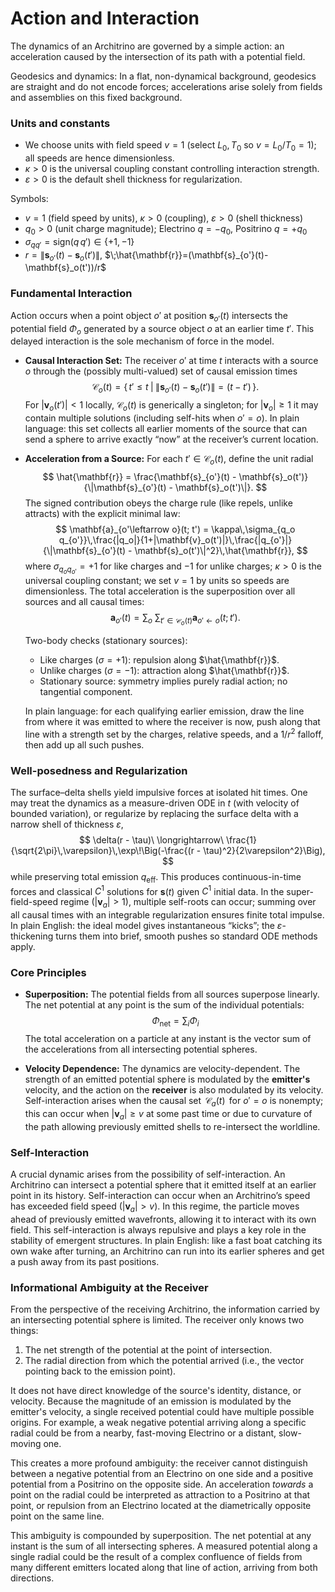 # Action and Interaction

The dynamics of an Architrino are governed by a simple action: an acceleration caused by the intersection of its path with a potential field.

Geodesics and dynamics: In a flat, non-dynamical background, geodesics are straight and do not encode forces; accelerations arise solely from fields and assemblies on this fixed background.

### **Units and constants**
-   We choose units with field speed $v=1$ (select $L_0,T_0$ so $v=L_0/T_0=1$); all speeds are hence dimensionless.
-   $\kappa>0$ is the universal coupling constant controlling interaction strength.
-   $\varepsilon>0$ is the default shell thickness for regularization.

Symbols:
-   $v=1$ (field speed by units), $\kappa>0$ (coupling), $\varepsilon>0$ (shell thickness)
-   $q_0>0$ (unit charge magnitude); Electrino $q=-q_0$, Positrino $q=+q_0$
-   $\sigma_{q q'}=\mathrm{sign}(q\,q')\in\{+1,-1\}$
-   $r=\|\mathbf{s}_{o'}(t)-\mathbf{s}_o(t')\|$, $\;\hat{\mathbf{r}}=(\mathbf{s}_{o'}(t)-\mathbf{s}_o(t'))/r$

### **Fundamental Interaction**

Action occurs when a point object $o'$ at position $\mathbf{s}_{o'}(t)$ intersects the potential field $\Phi_o$ generated by a source object $o$ at an earlier time $t'$. This delayed interaction is the sole mechanism of force in the model.

-   **Causal Interaction Set:** The receiver $o'$ at time $t$ interacts with a source $o$ through the (possibly multi-valued) set of causal emission times
    $$
    \mathcal{C}_o(t) = \big\{\, t' \le t \;\big|\; \|\mathbf{s}_{o'}(t) - \mathbf{s}_o(t')\| = (t - t') \,\big\}.
    $$
    For $|\mathbf{v}_o(t')| < 1$ locally, $\mathcal{C}_o(t)$ is generically a singleton; for $|\mathbf{v}_o|\ge 1$ it may contain multiple solutions (including self-hits when $o'=o$). In plain language: this set collects all earlier moments of the source that can send a sphere to arrive exactly “now” at the receiver’s current location.

-   **Acceleration from a Source:** For each $t' \in \mathcal{C}_o(t)$, define the unit radial
    $$
    \hat{\mathbf{r}} = \frac{\mathbf{s}_{o'}(t) - \mathbf{s}_o(t')}{\|\mathbf{s}_{o'}(t) - \mathbf{s}_o(t')\|}.
    $$
    The signed contribution obeys the charge rule (like repels, unlike attracts) with the explicit minimal law:
    $$
    \mathbf{a}_{o'\leftarrow o}(t; t') = \kappa\,\sigma_{q_o q_{o'}}\,\frac{|q_o|}{1+|\mathbf{v}_o(t')|}\,\frac{|q_{o'}|}{\|\mathbf{s}_{o'}(t) - \mathbf{s}_o(t')\|^2}\,\hat{\mathbf{r}},
    $$
    where $\sigma_{q_o q_{o'}}=+1$ for like charges and $-1$ for unlike charges; $\kappa>0$ is the universal coupling constant; we set $v=1$ by units so speeds are dimensionless. The total acceleration is the superposition over all sources and all causal times:
    $$
    \mathbf{a}_{o'}(t) = \sum_{o}\ \sum_{t'\in \mathcal{C}_o(t)} \mathbf{a}_{o'\leftarrow o}(t; t').
    $$

    Two-body checks (stationary sources):
    - Like charges ($\sigma=+1$): repulsion along $\hat{\mathbf{r}}$.
    - Unlike charges ($\sigma=-1$): attraction along $\hat{\mathbf{r}}$.
    - Stationary source: symmetry implies purely radial action; no tangential component.

    In plain language: for each qualifying earlier emission, draw the line from where it was emitted to where the receiver is now, push along that line with a strength set by the charges, relative speeds, and a $1/r^2$ falloff, then add up all such pushes.

### **Well-posedness and Regularization**
The surface–delta shells yield impulsive forces at isolated hit times. One may treat the dynamics as a measure-driven ODE in $t$ (with velocity of bounded variation), or regularize by replacing the surface delta with a narrow shell of thickness $\varepsilon$,
$$
\delta(r - \tau)\ \longrightarrow\ \frac{1}{\sqrt{2\pi}\,\varepsilon}\,\exp\!\Big(-\frac{(r - \tau)^2}{2\varepsilon^2}\Big),
$$
while preserving total emission $q_{\text{eff}}$. This produces continuous-in-time forces and classical $C^1$ solutions for $\mathbf{s}(t)$ given $C^1$ initial data. In the super-field-speed regime ($|\mathbf{v}_a|>1$), multiple self-roots can occur; summing over all causal times with an integrable regularization ensures finite total impulse. In plain English: the ideal model gives instantaneous “kicks”; the $\varepsilon$-thickening turns them into brief, smooth pushes so standard ODE methods apply.

### **Core Principles**

-   **Superposition:** The potential fields from all sources superpose linearly. The net potential at any point is the sum of the individual potentials:
    $$
    \Phi_{\text{net}} = \sum_{i} \Phi_i
    $$
    The total acceleration on a particle at any instant is the vector sum of the accelerations from all intersecting potential spheres.

-   **Velocity Dependence:** The dynamics are velocity-dependent. The strength of an emitted potential sphere is modulated by the **emitter's** velocity, and the action on the **receiver** is also modulated by its velocity. Self-interaction arises when the causal set $\,\mathcal{C}_a(t)\,$ for $o'=o$ is nonempty; this can occur when $|\mathbf{v}_a| \ge v$ at some past time or due to curvature of the path allowing previously emitted shells to re-intersect the worldline.

### **Self-Interaction**

A crucial dynamic arises from the possibility of self-interaction. An Architrino can intersect a potential sphere that it emitted itself at an earlier point in its history. Self-interaction can occur when an Architrino’s speed has exceeded field speed ($|\mathbf{v}_a| > v$). In this regime, the particle moves ahead of previously emitted wavefronts, allowing it to interact with its own field. This self-interaction is always repulsive and plays a key role in the stability of emergent structures. In plain English: like a fast boat catching its own wake after turning, an Architrino can run into its earlier spheres and get a push away from its past positions.

### **Informational Ambiguity at the Receiver**

From the perspective of the receiving Architrino, the information carried by an intersecting potential sphere is limited. The receiver only knows two things:
1.  The net strength of the potential at the point of intersection.
2.  The radial direction from which the potential arrived (i.e., the vector pointing back to the emission point).

It does not have direct knowledge of the source's identity, distance, or velocity. Because the magnitude of an emission is modulated by the emitter's velocity, a single received potential could have multiple possible origins. For example, a weak negative potential arriving along a specific radial could be from a nearby, fast-moving Electrino or a distant, slow-moving one.

This creates a more profound ambiguity: the receiver cannot distinguish between a negative potential from an Electrino on one side and a positive potential from a Positrino on the opposite side. An acceleration *towards* a point on the radial could be interpreted as attraction to a Positrino at that point, or repulsion from an Electrino located at the diametrically opposite point on the same line.

This ambiguity is compounded by superposition. The net potential at any instant is the sum of all intersecting spheres. A measured potential along a single radial could be the result of a complex confluence of fields from many different emitters located along that line of action, arriving from both directions.
